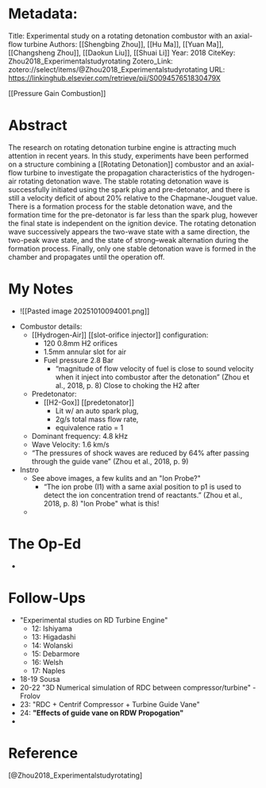# Metadata:
Title: Experimental study on a rotating detonation combustor with an axial-flow turbine
Authors: [[Shengbing Zhou]], [[Hu Ma]], [[Yuan Ma]], [[Changsheng Zhou]], [[Daokun Liu]], [[Shuai Li]]
Year: 2018
CiteKey: Zhou2018_Experimentalstudyrotating
Zotero_Link: zotero://select/items/@Zhou2018_Experimentalstudyrotating
URL: https://linkinghub.elsevier.com/retrieve/pii/S009457651830479X

[[Pressure Gain Combustion]]
# Abstract
The research on rotating detonation turbine engine is attracting much attention in recent years. In this study, experiments have been performed on a structure combining a [[Rotating Detonation]] combustor and an axial-flow turbine to investigate the propagation characteristics of the hydrogen-air rotating detonation wave. The stable rotating detonation wave is successfully initiated using the spark plug and pre-detonator, and there is still a velocity deficit of about 20% relative to the Chapmane-Jouguet value. There is a formation process for the stable detonation wave, and the formation time for the pre-detonator is far less than the spark plug, however the final state is independent on the ignition device. The rotating detonation wave successively appears the two-wave state with a same direction, the two-peak wave state, and the state of strong–weak alternation during the formation process. Finally, only one stable detonation wave is formed in the chamber and propagates until the operation off.

# My Notes
- ![[Pasted image 20251010094001.png]]
* Combustor details:
	* [[Hydrogen-Air]] [[slot-orifice injector]] configuration:
		* 120 0.8mm H2 orifices
		* 1.5mm annular slot for air
		* Fuel pressure 2.8 Bar
			- “magnitude of flow velocity of fuel is close to sound velocity when it inject into combustor after the detonation” (Zhou et al., 2018, p. 8) Close to choking the H2 after 
	- Predetonator:
		- [[H2-Gox]] [[predetonator]]
			- Lit w/ an auto spark plug, 
			- 2g/s total mass flow rate, 
			- equivalence ratio = 1
	- Dominant frequency: 4.8 kHz
	- Wave Velocity: 1.6 km/s
	- “The pressures of shock waves are reduced by 64% after passing through the guide vane” (Zhou et al., 2018, p. 9)
* Instro
	* See above images, a few kulits and an "Ion Probe?"
		* “The ion probe (I1) with a same axial position to p1 is used to detect the ion concentration trend of reactants.” (Zhou et al., 2018, p. 8) "Ion Probe" what is this!
	* 
# The Op-Ed
- 

# Follow-Ups
- "Experimental studies on RD Turbine Engine"
	- 12: Ishiyama
	- 13: Higadashi
	- 14: Wolanski
	- 15: Debarmore
	- 16: Welsh
	- 17: Naples
- 18-19 Sousa
- 20-22 "3D Numerical simulation of RDC between compressor/turbine" - Frolov
- 23: "RDC + Centrif Compressor + Turbine Guide Vane"
- 24: **"Effects of guide vane on RDW Propogation"**
- 

# Reference
[@Zhou2018_Experimentalstudyrotating]
